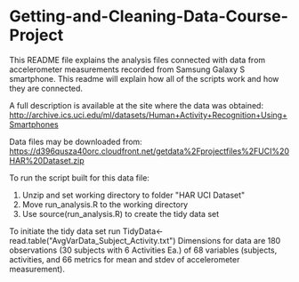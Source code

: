# Getting-and-Cleaning-Data-Course-Project
This README file  explains the analysis files connected with data from accelerometer measurements recorded from Samsung Galaxy S smartphone. This readme will explain how all of the scripts work and how they are connected.

A full description is available at the site where the data was obtained:
http://archive.ics.uci.edu/ml/datasets/Human+Activity+Recognition+Using+Smartphones

Data files may be downloaded from: 
https://d396qusza40orc.cloudfront.net/getdata%2Fprojectfiles%2FUCI%20HAR%20Dataset.zip

To run the script built for this data file:
1. Unzip and set working directory to folder "HAR UCI Dataset"
2. Move run_analysis.R to the working directory
3. Use source(run_analysis.R) to create the tidy data set

To initiate the tidy data set run TidyData<-read.table("AvgVarData_Subject_Activity.txt")
Dimensions for data are 180 observations (30 subjects with 6 Activities Ea.) of 68 variables (subjects, activities, and 66 metrics for mean and stdev of accelerometer measurement).


